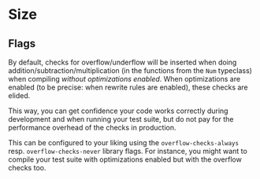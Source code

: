 # Size

## Flags

By default, checks for overflow/underflow will be inserted when doing addition/subtraction/multiplication (in the functions from the `Num` typeclass) when compiling _without optimizations enabled_.
When optimizations are enabled (to be precise: when rewrite rules are enabled), these checks are elided.

This way, you can get confidence your code works correctly during development and when running your test suite,
but do not pay for the performance overhead of the checks in production.

This can be configured to your liking using the `overflow-checks-always` resp. `overflow-checks-never` library flags.
For instance, you might want to compile your test suite with optimizations enabled but with the overflow checks too.
